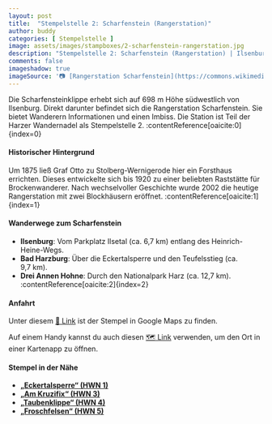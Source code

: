 ```yaml
---
layout: post
title:  "Stempelstelle 2: Scharfenstein (Rangerstation)"
author: buddy
categories: [ Stempelstelle ]
image: assets/images/stampboxes/2-scharfenstein-rangerstation.jpg
description: "Stempelstelle 2: Scharfenstein (Rangerstation) | Ilsenburg"
comments: false
imageshadow: true
imageSource: '📷 [Rangerstation Scharfenstein](https://commons.wikimedia.org/wiki/File:RangerstatationScharfenstein.jpg) von <a href="https://de.wikipedia.org/wiki/User:Hejkal" class="extiw" title="de:User:Hejkal">Hejkal</a> unter Lizenz [CC BY-SA 2.0 de](https://creativecommons.org/licenses/by-sa/2.0/de/deed.en)'
---
```


Die Scharfensteinklippe erhebt sich auf 698 m Höhe südwestlich von Ilsenburg. Direkt darunter befindet sich die Rangerstation Scharfenstein. Sie bietet Wanderern Informationen und einen Imbiss. Die Station ist Teil der Harzer Wandernadel als Stempelstelle 2. :contentReference[oaicite:0]{index=0}

#### Historischer Hintergrund

Um 1875 ließ Graf Otto zu Stolberg-Wernigerode hier ein Forsthaus errichten. Dieses entwickelte sich bis 1920 zu einer beliebten Raststätte für Brockenwanderer. Nach wechselvoller Geschichte wurde 2002 die heutige Rangerstation mit zwei Blockhäusern eröffnet. :contentReference[oaicite:1]{index=1}

#### Wanderwege zum Scharfenstein

- **Ilsenburg**: Vom Parkplatz Ilsetal (ca. 6,7 km) entlang des Heinrich-Heine-Wegs.
- **Bad Harzburg**: Über die Eckertalsperre und den Teufelsstieg (ca. 9,7 km).
- **Drei Annen Hohne**: Durch den Nationalpark Harz (ca. 12,7 km). :contentReference[oaicite:2]{index=2}

#### Anfahrt

Unter diesem [📍 Link](https://www.google.com/maps/dir/?api=1&origin=&destination=51.83017%2C%2010.60277) ist der Stempel in Google Maps zu finden.

<div class="mobile-only">
  Auf einem Handy kannst du auch diesen 
  <a href="geo:51.83017,10.60277">🗺️ Link</a> 
  verwenden, um den Ort in einer Kartenapp zu öffnen.
  <p></p>
</div>

#### Stempel in der Nähe

- [**„Eckertalsperre“ (HWN 1)**](/stempelstelle-1-eckertalsperre)
- [**„Am Kruzifix“ (HWN 3)**](/stempelstelle-3-am-kruzifix)
- [**„Taubenklippe“ (HWN 4)**](/stempelstelle-4-taubenklippe)
- [**„Froschfelsen“ (HWN 5)**](/stempelstelle-5-froschfelsen)
